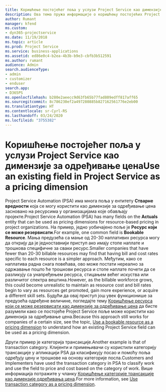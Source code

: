 ```yaml
---
title: Коришћење постојећег поља у услузи Project Service као димензије за одређивање цена
description: Ова тема пружа информације о коришћењу постојећих Project Service поља као димензија за одређивање цена.
author: Rumant
manager: kfend
ms.custom:
- dyn365-projectservice
ms.date: 11/19/2018
ms.topic: article
ms.prod: Project Service
ms.service: business-applications
ms.assetid: ed86e0c4-b2ea-4b3b-b9e3-cbfb3b512591
ms.author: rumant
audience: Admin
search.audienceType:
- admin
- customizer
- enduser
search.app:
- D365PS
ms.openlocfilehash: b280e2aeecc9d63fb65b77fad809edff817aff65
ms.sourcegitcommit: 8c786230ef2a497280885b827162561776e2eb00
ms.translationtype: HT
ms.contentlocale: sr-Cyrl-RS
ms.lasthandoff: 03/24/2020
ms.locfileid: "3755382"
---
```

# <a name="use-an-existing-field-in-project-service-as-a-pricing-dimension"></a><span data-ttu-id="844c8-103">Коришћење постојећег поља у услузи Project Service као димензије за одређивање цена</span><span class="sxs-lookup"><span data-stu-id="844c8-103">Use an existing field in Project Service as a pricing dimension</span></span>

<span data-ttu-id="844c8-104">Project Service Automation (PSA) има многа поља у ентитету **Стварне вредности** која се могу користити као димензије за одређивање цена засновано на ресурсима у организацијама које обављају пројекте.</span><span class="sxs-lookup"><span data-stu-id="844c8-104">Project Service Automation (PSA) has many fields on the **Actuals** entity that can be used as pricing dimensions for resource-based pricing in project organizations.</span></span> <span data-ttu-id="844c8-105">На пример, једно уобичајено поље је **Ресурс који се може резервисати**.</span><span class="sxs-lookup"><span data-stu-id="844c8-105">For example, one common field is **Bookable Resource**.</span></span> <span data-ttu-id="844c8-106">Мања предузећа са мање од 20-30 наплативих ресурса могу да открију да је једноставнији приступ ако имају стопе наплате и трошкова специфичне за сваки ресурс.</span><span class="sxs-lookup"><span data-stu-id="844c8-106">Smaller companies that have fewer than 20-30 billable resources may find that having bill and cost rates specific to each resource is a simpler approach.</span></span> <span data-ttu-id="844c8-107">Међутим, како се наплатива радна снага повећава, ово може постати нереално за одржавање пошто ће трошкови ресурса и стопе наплате почети да се разликују са унапређењем ресурса, стицањем већег искуства или различитог спектра вештина.</span><span class="sxs-lookup"><span data-stu-id="844c8-107">However, as the billable workforce grows, this could become unrealistic to maintain as resource cost and bill rates begin to vary as resources get promoted, gain more experience, or acquire a different skill sets.</span></span> <span data-ttu-id="844c8-108">Будући да овај приступ још увек функционише за предузећа одређене величине, погледајте тему [Коришћење ресурса који се може резервисати као димензије за одређивање цена](bookable-resource-pricing-dimension.md) да бисте разумели како се постојеће Project Service поље може користити као димензија за одређивање цена.</span><span class="sxs-lookup"><span data-stu-id="844c8-108">Because this approach still works for companies of a certain size, see the topic, [Use a bookable resource as a pricing dimension](bookable-resource-pricing-dimension.md) to understand how an existing Project Service field can be used as a pricing dimension.</span></span>

<span data-ttu-id="844c8-109">Други пример је категорија трансакције.</span><span class="sxs-lookup"><span data-stu-id="844c8-109">Another example is that of transaction category.</span></span> <span data-ttu-id="844c8-110">Клијенти и примењивачи су користили категорију трансакције у апликацији PSA да класификују посао и помоћу поља одређују цену и трошкове на основу категорије посла.</span><span class="sxs-lookup"><span data-stu-id="844c8-110">Customers and Implementers have used the transaction category in PSA to classify work and use the field to price and cost based on the category of work.</span></span> <span data-ttu-id="844c8-111">Више информација потражите у чланку [Коришћење категорије трансакције као димензије одређивања цена](transaction-category-pricing-dimension.md).</span><span class="sxs-lookup"><span data-stu-id="844c8-111">For more information, see [Use transaction category as a pricing dimension](transaction-category-pricing-dimension.md).</span></span>

